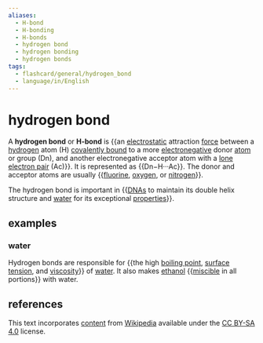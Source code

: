 ```yaml
---
aliases:
  - H-bond
  - H-bonding
  - H-bonds
  - hydrogen bond
  - hydrogen bonding
  - hydrogen bonds
tags:
  - flashcard/general/hydrogen_bond
  - language/in/English
---
```


# hydrogen bond

A __hydrogen bond__ or __H-bond__ is {{an [electrostatic](electrostatics.md) attraction [force](force.md) between a [hydrogen](hydrogen.md) atom (H) [covalently bound](covalent%20bond.md) to a more [electronegative](electronegativity.md) donor [atom](atom.md) or group (Dn), and another electronegative acceptor atom with a [lone electron pair](lone%20pair.md) (Ac)}}. It is represented as {{Dn−H···Ac}}. The donor and acceptor atoms are usually {{[fluorine](fluorine.md), [oxygen](oxygen.md), or [nitrogen](nitrogen.md)}}. <!--SR:!2025-05-20,310,210!2026-07-06,854,330!2025-04-20,543,310-->

The hydrogen bond is important in {{[DNAs](DNA.md) to maintain its double helix structure and [water](water.md) for its exceptional [properties](property.md)}}. <!--SR:!2027-06-19,1089,290-->

## examples

### water

Hydrogen bonds are responsible for {{the high [boiling point](boiling%20point.md), [surface tension](surface%20tension.md), and [viscosity](viscosity.md)}} of [water](water.md). It also makes [ethanol](ethanol.md) {{[miscible](miscibility.md) in all portions}} with water. <!--SR:!2026-06-23,712,250!2028-07-26,1513,350-->

## references

This text incorporates [content](https://en.wikipedia.org/wiki/hydrogen_bond) from [Wikipedia](Wikipedia.md) available under the [CC BY-SA 4.0](https://creativecommons.org/licenses/by-sa/4.0/) license.

